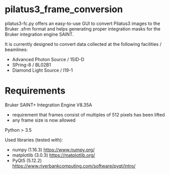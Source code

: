 # pilatus3_frame_conversion

pilatus3-fc.py offers an easy-to-use GUI to convert Pilatus3 images to the Bruker .sfrm format and helps generating proper integration masks for the Bruker integration engine SAINT.

It is currently designed to convert data collected at the following facilities / beamlines:
  - Advanced Photon Source / 15ID-D
  - SPring-8 / BL02B1
  - Diamond Light Source / I19-1

# Requirements

Bruker SAINT+ Integration Engine V8.35A
  - requirement that frames consist of multiples of 512 pixels has been lifted
  - any frame size is now allowed

Python > 3.5

Used libraries (tested with):
  - numpy (1.16.3) https://www.numpy.org/
  - matplotlib (3.0.3) https://matplotlib.org/
  - PyQt5 (5.12.2) https://www.riverbankcomputing.com/software/pyqt/intro/
